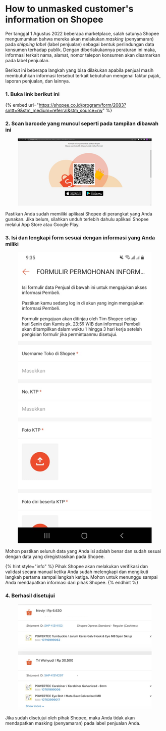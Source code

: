 # How to unmasked customer's information on Shopee

Per tanggal 1 Agustus 2022 beberapa marketplace, salah satunya Shopee mengumumkan bahwa mereka akan melakukan _masking_ (penyamaran) pada _shipping label_ (label penjualan) sebagai bentuk perlindungan data konsumen terhadap publik. Dengan diberlakukannya peraturan ini maka, informasi terkait nama, alamat, nomor telepon konsumen akan disamarkan pada label penjualan.

Berikut ini beberapa langkah yang bisa dilakukan apabila penjual masih membutuhkan informasi tersebut terkait kebutuhan mengenai faktur pajak, laporan penjualan, dan lainnya.

### 1. Buka link berikut ini

{% embed url="https://shopee.co.id/program/form/2083?smtt=9&stm_medium=referral&stm_source=rw" %}

### 2. Scan barcode yang muncul seperti pada tampilan dibawah ini

<figure><img src="../.gitbook/assets/langkah ke dua.jpeg" alt=""><figcaption></figcaption></figure>

Pastikan Anda sudah memiliki aplikasi Shopee di perangkat yang Anda gunakan. Jika belum, silahkan unduh terlebih dahulu aplikasi Shopee melalui App Store atau Google Play.

### 3. Isi dan lengkapi form sesuai dengan informasi yang Anda miliki

<figure><img src="../.gitbook/assets/langkah ketiga.jpeg" alt=""><figcaption></figcaption></figure>

Mohon pastikan seluruh data yang Anda isi adalah benar dan sudah sesuai dengan data yang diregistrasikan pada Shopee.

{% hint style="info" %}
Pihak Shopee akan melakukan verifikasi dan validasi secara manual ketika Anda sudah melengkapi dan mengikuti langkah pertama sampai langkah ketiga. Mohon untuk menunggu sampai Anda mendapatkan informasi dari pihak Shopee.
{% endhint %}

### 4. Berhasil disetujui

<figure><img src="../.gitbook/assets/hasil.jpeg" alt=""><figcaption></figcaption></figure>

Jika sudah disetujui oleh pihak Shopee, maka Anda tidak akan mendapatkan masking (penyamaran) pada label penjualan Anda.
